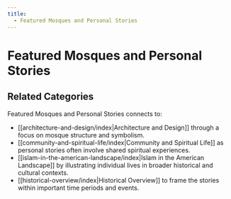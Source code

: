 ```yaml
---
title:
  - Featured Mosques and Personal Stories
---
```

# Featured Mosques and Personal Stories


## Related Categories

Featured Mosques and Personal Stories connects to:

- [[architecture-and-design/index|Architecture and Design]] through a focus on mosque structure and symbolism.
- [[community-and-spiritual-life/index|Community and Spiritual Life]] as personal stories often involve shared spiritual experiences.
- [[islam-in-the-american-landscape/index|Islam in the American Landscape]] by illustrating individual lives in broader historical and cultural contexts.
- [[historical-overview/index|Historical Overview]] to frame the stories within important time periods and events.
